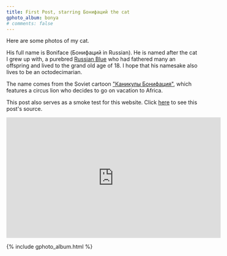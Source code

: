 ```yaml
---
title: First Post, starring Бонифаций the cat
gphoto_album: bonya
# comments: false
---
```

Here are some photos of my cat.

His full name is Boniface (Бонифаций in Russian). He is named after the cat I grew up with,
a purebred [Russian Blue](https://en.wikipedia.org/wiki/Russian_Blue) who had fathered many an offspring and lived to the grand
old age of 18. I hope that his namesake also lives to be an octodecimarian.

The name comes from the Soviet cartoon ["Каникулы Бонифация"](https://ru.wikipedia.org/wiki/Каникулы_Бонифация), which features a circus lion who decides to go on vacation to Africa.

This post also serves as a smoke test for this website. Click [here](https://github.com/dtreskunov/dtreskunov.github.io/blob/source/_posts/2017-10-24-bonya.md) to see this post's source.

<iframe width="560" height="315" src="https://www.youtube-nocookie.com/embed/HwV_vpY3wB4?rel=0" frameborder="0" allowfullscreen></iframe>

{% include gphoto_album.html %}

